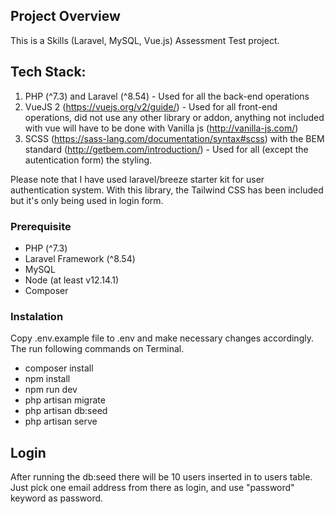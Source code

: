 
## Project Overview

This is a Skills (Laravel, MySQL, Vue.js) Assessment Test project.

## Tech Stack:

1. PHP (^7.3) and Laravel (^8.54) - Used for all the back-end operations
2. VueJS 2 (https://vuejs.org/v2/guide/) - Used for all front-end operations, did not use any other library or addon, anything not included with vue will have to be done with Vanilla js (http://vanilla-js.com/)
3. SCSS (https://sass-lang.com/documentation/syntax#scss) with the BEM standard (http://getbem.com/introduction/) - Used for all (except the autentication form) the styling.

Please note that I have used laravel/breeze starter kit for user authentication system. With this library, the Tailwind CSS has been included but it's only being used in login form.

### Prerequisite

- PHP (^7.3)
- Laravel Framework (^8.54)
- MySQL
- Node (at least v12.14.1)
- Composer

### Instalation

Copy .env.example file to .env and make necessary changes accordingly. The run following commands on Terminal.

- composer install
- npm install
- npm run dev
- php artisan migrate
- php artisan db:seed
- php artisan serve

## Login

After running the db:seed there will be 10 users inserted in to users table. Just pick one email address from there as login, and use "password" keyword as password.


